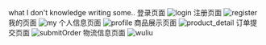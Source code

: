 what I don't knowledge writing some..
登录页面
![login](https://github.com/networkLam/wechat-app/assets/78193327/68bf9d64-7227-4a1b-bb9e-9609a5f2171b)
注册页面
![register](https://github.com/networkLam/wechat-app/assets/78193327/52fb0928-31b4-4e14-9742-7b8eb5fa7073)
我的页面
![my](https://github.com/networkLam/wechat-app/assets/78193327/4b853518-1ebc-420d-975e-87d06d3e1b33)
个人信息页面
![profile](https://github.com/networkLam/wechat-app/assets/78193327/f05ae2fd-0b98-452b-83c7-8962f922b4ed)
商品展示页面
![product_detail](https://github.com/networkLam/wechat-app/assets/78193327/02e865a9-b23e-4149-a78e-40c18698f8e2)
订单提交页面
![submitOrder](https://github.com/networkLam/wechat-app/assets/78193327/b431265f-5288-481c-80e6-82619ccfbc7b)
物流信息页面
![wuliu](https://github.com/networkLam/wechat-app/assets/78193327/59098f58-a9de-4234-9e10-a33e30b75804)
